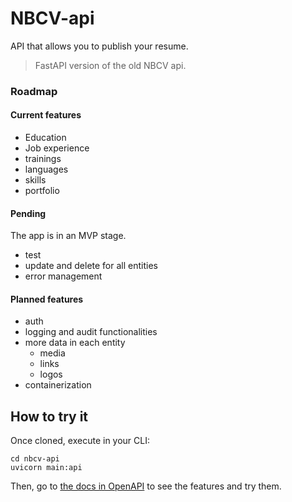 # NBCV-api
API that allows you to publish your resume.
> FastAPI version of the old NBCV api.

### Roadmap
#### Current features
* Education
* Job experience
* trainings
* languages
* skills
* portfolio

#### Pending
The app is in an MVP stage.
* test
* update and delete for all entities
* error management

#### Planned features
* auth
* logging and audit functionalities
* more data in each entity
  * media
  * links
  * logos
* containerization

## How to try it
Once cloned, execute in your CLI:

```
cd nbcv-api
uvicorn main:api
```
Then, go to [the docs in OpenAPI](https://localhost:8000/docs) to see the features and try them.  
